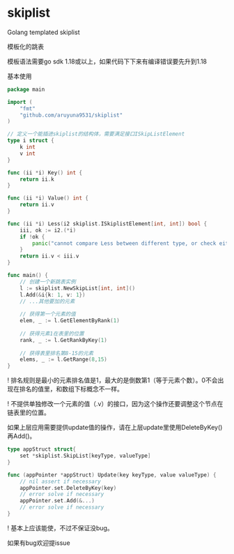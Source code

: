 # skiplist
Golang templated skiplist 

模板化的跳表

模板语法需要go sdk 1.18或以上，如果代码下下来有编译错误要先升到1.18

基本使用

```go
package main

import (
	"fmt"
	"github.com/aruyuna9531/skiplist"
)

// 定义一个能插进skiplist的结构体，需要满足接口ISkipListElement
type i struct {
	k int
	v int
}

func (ii *i) Key() int {
	return ii.k
}

func (ii *i) Value() int {
	return ii.v
}

func (ii *i) Less(i2 skiplist.ISkiplistElement[int, int]) bool {
	iii, ok := i2.(*i)
	if !ok {
		panic("cannot compare Less between different type, or check either self ptr or input ptr is nil")
	}
	return ii.v < iii.v
}

func main() {
	// 创建一个新跳表实例
	l := skiplist.NewSkipList[int, int]()
	l.Add(&i{k: 1, v: 1})
	// ...其他要加的元素
	
	// 获得第一个元素的值
	elem, _ := l.GetElementByRank(1)
	
	// 获得元素1在表里的位置
	rank, _ := l.GetRankByKey(1)
	
	// 获得表里排名第8-15的元素
	elems, _ := l.GetRange(8,15)
}

```

! 排名规则是最小的元素排名值是1，最大的是倒数第1（等于元素个数）。0不会出现在排名的值里，和数组下标概念不一样。

! 不提供单独修改一个元素的值（.v）的接口，因为这个操作还要调整这个节点在链表里的位置。

如果上层应用需要提供update值的操作，请在上层update里使用DeleteByKey()再Add()。
```go
type appStruct struct{
	set *skiplist.SkipList[keyType, valueType]
}

func (appPointer *appStruct) Update(key keyType, value valueType) {
	// nil assert if necessary
	appPointer.set.DeleteByKey(key)
	// error solve if necessary
	appPointer.set.Add(&...)
	// error solve if necessary
}
```

! 基本上应该能使，不过不保证没bug。

如果有bug欢迎提issue